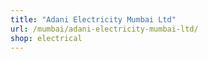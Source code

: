 ```yaml
---
title: "Adani Electricity Mumbai Ltd"
url: /mumbai/adani-electricity-mumbai-ltd/
shop: electrical
---
```

